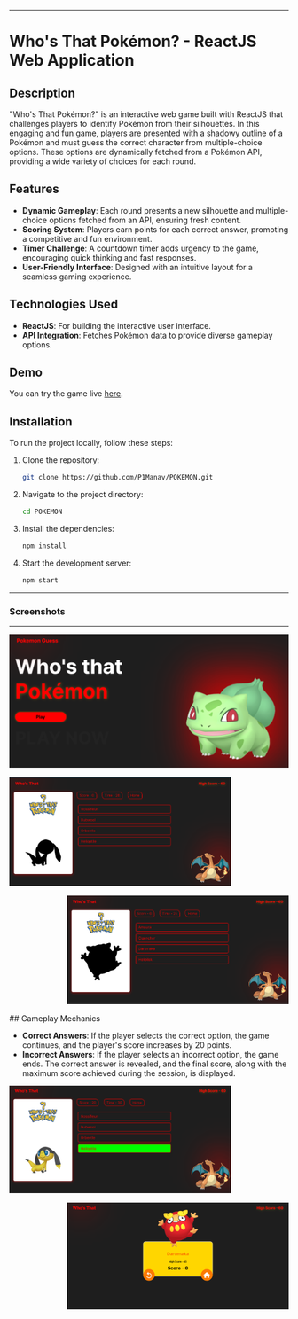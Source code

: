 
---

# Who's That Pokémon? - ReactJS Web Application

## Description

"Who's That Pokémon?" is an interactive web game built with ReactJS that challenges players to identify Pokémon from their silhouettes. In this engaging and fun game, players are presented with a shadowy outline of a Pokémon and must guess the correct character from multiple-choice options. These options are dynamically fetched from a Pokémon API, providing a wide variety of choices for each round.

## Features

- **Dynamic Gameplay**: Each round presents a new silhouette and multiple-choice options fetched from an API, ensuring fresh content.
- **Scoring System**: Players earn points for each correct answer, promoting a competitive and fun environment.
- **Timer Challenge**: A countdown timer adds urgency to the game, encouraging quick thinking and fast responses.
- **User-Friendly Interface**: Designed with an intuitive layout for a seamless gaming experience.

## Technologies Used

- **ReactJS**: For building the interactive user interface.
- **API Integration**: Fetches Pokémon data to provide diverse gameplay options.

## Demo

You can try the game live [here](https://whosthat-pokemon.vercel.app/).

## Installation

To run the project locally, follow these steps:

1. Clone the repository:
   ```bash
   git clone https://github.com/P1Manav/POKEMON.git
   ```

2. Navigate to the project directory:
   ```bash
   cd POKEMON
   ```

3. Install the dependencies:
   ```bash
   npm install
   ```

4. Start the development server:
   ```bash
   npm start
   ```

---

### Screenshots

---

<p align="center">
  <img src="image1.png" alt="" width="800">
</p>
<p align="left">
  <img src="image2.png" alt="" width="400">
</p>
<p align="right">
  <img src="image4.png" alt="" width="400">
</p>
## Gameplay Mechanics

- **Correct Answers**: If the player selects the correct option, the game continues, and the player's score increases by 20 points.
- **Incorrect Answers**: If the player selects an incorrect option, the game ends. The correct answer is revealed, and the final score, along with the maximum score achieved during the session, is displayed.
<p align="left">
  <img src="image3.png" alt="" width="400">
</p>
<p align="right">
  <img src="image5.png" alt="" width="400">
</p>




